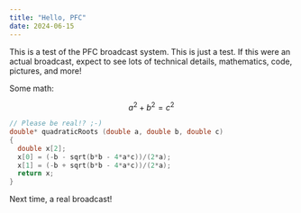 ```yaml
---
title: "Hello, PFC"
date: 2024-06-15
---
```


This is a test of the PFC broadcast system.  This is just a test.  If this were an actual broadcast, expect to see lots of technical details, mathematics, code, pictures, and more!

Some math:

$$a^2 + b^2 = c^2$$

```c
// Please be real!? ;-)
double* quadraticRoots (double a, double b, double c)
{
  double x[2];
  x[0] = (-b - sqrt(b*b - 4*a*c))/(2*a);
  x[1] = (-b + sqrt(b*b - 4*a*c))/(2*a);
  return x;
}
```

Next time, a real broadcast!

